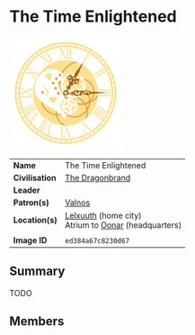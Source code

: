 # The Time Enlightened

<img src="https://raw.githubusercontent.com/jesskelsall/astarus-images/main/symbols/ed384a67c8230d67.png" height="200" />

|||
| --- | --- |
| **Name** | The Time Enlightened | organisation.4
| **Civilisation** | [The Dragonbrand](../civilisations/nilsavnic-alliance/states/the-dragonbrand.md) |
| **Leader** | |
| **Patron(s)** | [Valnos](../gods/deities/valnos.md) |
| **Location(s)** | [Lelxuuth](../places/cities/lelxuuth.md) (home city)<br>Atrium to [Oonar](../celestial-objects/oonar.md) (headquarters) |
|||
| **Image ID** | `ed384a67c8230d67` |

## Summary

TODO

## Members
